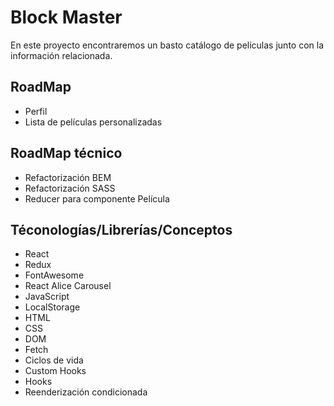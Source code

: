 # Block Master

En este proyecto encontraremos un basto catálogo de películas junto con la información relacionada.

## RoadMap
 - Perfil
 - Lista de películas personalizadas

## RoadMap técnico
 - Refactorización BEM
 - Refactorización SASS
 - Reducer para componente Película

## Téconologías/Librerías/Conceptos
 - React
 - Redux
 - FontAwesome
 - React Alice Carousel
 - JavaScript
 - LocalStorage
 - HTML
 - CSS
 - DOM
 - Fetch
 - Ciclos de vida
 - Custom Hooks
 - Hooks
 - Reenderización condicionada